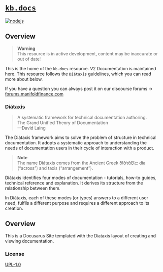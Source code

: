 # [`kb.docs`](#)


[![nodejs](https://github.com/manifoldfinance/kb/actions/workflows/nodejs.yml/badge.svg)](https://github.com/manifoldfinance/kb/actions/workflows/nodejs.yml)

## Overview

> **Warning** <br />
> This resource is in active development, content may be inaccurate or out of date!

This is the home of the `kb.docs` resource. V2 Documentation is maintained here. This resource follows the `Diátaxis` guidelines, which you can read more about below.

If you have a question you can always post it on our discourse forums → [forums.manifoldfinance.com](https://forums.manifoldfinnce.com)

### [Diátaxis](https://diataxis.fr/)

> A systematic framework for technical documentation authoring. <br />
> The Grand Unified Theory of Documentation <br />
>             —David Laing

The Diátaxis framework aims to solve the problem of structure in technical documentation. It adopts a systematic approach to understanding the needs of documentation users in their cycle of interaction with a product.

> **Note** <br />
> The name Diátaxis comes from the Ancient Greek δῐᾰ́τᾰξῐς: dia (“across”) and taxis (“arrangement”).

Diátaxis identifies four modes of documentation - tutorials, how-to guides, technical reference and explanation. It derives its structure from the relationship between them.

In Diátaxis, each of these modes (or types) answers to a different user need, fulfils a different purpose and requires a different approach to its creation.

## Overview

This is a Docusarus Site templated with the Diataxis layout of creating and viewing documentation. 


### License

[UPL-1.0](LICENSE.txt)
